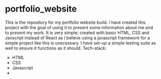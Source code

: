 # portfolio_website

This is the repository for my portfolio website build. I have created this project with the goal of using it to present some information 
about me and to present my work. 
It is very simple: created with basic HTML, CSS and Javscript instead of React as I believe using a javascript framework for a simple
project like this is unecessary. 
I have set-up a simple testing suite as well to ensure it functions as it should. 
Tech-stack:
- HTML
- CSS
- Javascript
- 
